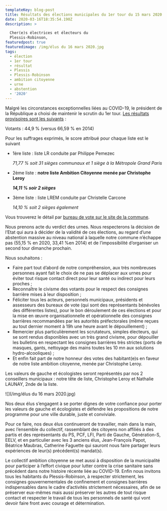 ```yaml
---
templateKey: blog-post
title: Résultats des élections municipales du 1er tour du 15 mars 2020
date: 2020-03-16T18:35:54.190Z
description: >

  Cher(e)s électrices et électeurs du
  Plessis-Robinson,                             
featuredpost: true
featuredimage: /img/élus du 16 mars 2020.jpg
tags:
  - élection
  - 1er tour
  - résultat
  - Plessis
  - Plessis-Robinson
  - ambition citoyenne
  - urne
  - abstention
  - '2020'
---
```

Malgré les circonstances exceptionnelles liées au COVID-19, le président de la République a choisi de maintenir le scrutin du 1er tour. [Les résultats provisoires sont les suivants](https://elections.interieur.gouv.fr/municipales-2020/092/092060.html) :

Votants :  44,9 % (versus 66,59 % en 2014)

Pour les suffrages exprimés, le score attribué pour chaque liste est le suivant 

* 1ère liste : liste LR conduite par Philippe Pemezec  

  *71,77 % soit 31 sièges communaux et 1 siège à la Métropole Grand Paris*
* 2ème liste : **notre liste Ambition Citoyenne menée par Christophe Leroy** 

  ***14,11 % soir 2 sièges***
* 3ème liste : liste LREM conduite par Christelle Carcone 

  *14,10 % soit 2 sièges également*

Vous trouverez le détail par [bureau de vote sur le site de la commune](http://www.plessis-robinson.com/actualites/detail/article/elections-municipales-les-resultats-provisoires.html).

Nous prenons acte du verdict des urnes. Nous respecterons la décision de l’Etat qui aura à décider de la validité de ces élections, au regard d’une abstention massive au niveau national à laquelle notre commune n’échappe pas (55,15 % en 2020, 33,41 %en 2014) et de l’impossibilité d’organiser un second tour dimanche prochain.

Nous souhaitons : 

* Faire part tout d’abord de notre compréhension, aux très nombreuses personnes ayant fait le choix de ne pas se déplacer aux urnes pour éviter tout risque contact direct pour leur santé ou indirect pour leurs proches ;
* Reconnaître le civisme des votants pour le respect des consignes barrière mises à leur disposition ;
* Féliciter tous les acteurs, personnels municipaux, présidents et assesseurs des bureaux de vote (qui sont des représentants bénévoles des différentes listes), pour le bon déroulement de ces élections et pour la mise en œuvre organisationnelle et opérationnelle des consignes barrières recommandées par les autorités préfectorales (même reçues au tout dernier moment à 19h une heure avant le dépouillement) ;
* Remercier plus particulièrement les scrutateurs, simples électeurs, qui se sont rendus disponibles avec un très grand civisme, pour dépouiller les bulletins en respectant les consignes barrières très strictes (ports de masques, gants, nettoyage des mains toutes les 10 mn aux solutions hydro-alcooliques) ;
* Et enfin fait part de notre honneur des votes des habitant(e)s en faveur de notre liste ambition citoyenne, menée par Christophe Leroy.

Les valeurs de gauche et écologistes seront représentés par nos 2 conseillers municipaux  : notre tête de liste, Christophe Leroy et Nathalie LAUNAY, 2nde de la liste.

![](/img/élus du 16 mars 2020.jpg)

Nos deux élus s’engagent à se porter dignes de votre confiance pour porter les valeurs de gauche et écologistes et défendre les propositions de notre programme pour une ville durable, juste et conviviale. 

Pour ce faire, nos deux élus continueront de travailler, main dans la main, avec l’ensemble du collectif, rassemblant des citoyens non affiliés à des partis et des représentants du PS, PCF, LFI, Parti de Gauche, Génération-S, EELV, et en particulier  avec les 3 anciens élus, Jean-François Papot, Béatrice Maubras, Catherine Faguette qui sauront nous faire partager leurs expériences de leur(s) précédent(s) mandat(s).

Le collectif ambition citoyenne se met aussi à disposition de la municipalité pour participer à l’effort civique pour lutter contre la crise sanitaire sans précédent dans notre histoire récente liée au COVID-19. Enfin nous invitons tous les habitants du Plessis-Robinson, à respecter strictement, les consignes gouvernementales de confinement et consignes barrières indispensables dans le cadre d’activités strictement nécessaires, afin de se préserver eux-mêmes mais aussi préserver les autres de tout risque contact et respecter le travail de tous les personnels de santé qui vont devoir faire front avec courage et détermination.
